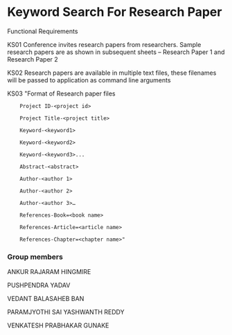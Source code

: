 # Keyword Search For Research Paper



Functional Requirements			

KS01	Conference invites research papers from researchers. Sample research papers are as shown in subsequent sheets – Research Paper 1 and Research Paper 2	

KS02	Research papers are available in multiple text files, these filenames will be passed to application as command line arguments

KS03	  "Format of Research paper files 

        Project ID-<project id>
        
        Project Title-<project title>
        
        Keyword-<keyword1>
        
        Keyword-<keyword2>
        
        Keyword-<keyword3>...
        
        Abstract-<abstract>
        
        Author-<author 1>
        
        Author-<author 2>
        
        Author-<author 3>…
        
        References-Book=<book name>
        
        References-Article=<article name>
        
        References-Chapter=<chapter name>"
  
  
### Group members

ANKUR RAJARAM HINGMIRE

PUSHPENDRA  YADAV

VEDANT BALASAHEB BAN

PARAMJYOTHI SAI  YASHWANTH REDDY

VENKATESH PRABHAKAR GUNAKE
